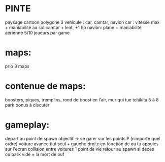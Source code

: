 # PINTE

paysage
cartoon polygone
3 vehicule : car, camtar, navion
car : vitesse max + maniabilité au sol
camtar + lent, +1 hp
navion: plane + maniabilité aérienne
5/10 joueurs par game

# maps:
prio 3 maps

# contenue de maps:
boosters, piques, tremplins, rond de boost en l'air, mur qui tue tchikita
5 à 8 park
bonus à discuter

# gameplay:
depart au point de spawn
objectif -> se garer sur les points P (nimporte quel ordre)
voiture avance tiut seul + gauche droite en fonction de ou tu appuies sur l'ecran
collision entre voitures
1 point de vie
retour au spawn si deces ou park
vide = la mort de ouf
